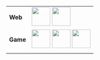 |||
|-|-|
| **Web** | [<img src="https://upload.wikimedia.org/wikipedia/commons/4/4c/Typescript_logo_2020.svg" width="50px" />][typescript] [<img src="https://upload.wikimedia.org/wikipedia/commons/9/99/Unofficial_JavaScript_logo_2.svg" height="50px" width="50px" />][javascript] |
| **Game** | [<img src="https://48pedia.org/images/8/8e/Lua-logo.svg" height="50px" width="50px" />][lua] [<img src="https://raw.githubusercontent.com/edubart/nelua-lang/master/docs/assets/img/nelua-logo.svg" height="50px" width="50px" />][nelua] [<img src="https://upload.wikimedia.org/wikipedia/commons/1/18/C_Programming_Language.svg" height="50px" width="50px" />][c] |
|||

[civet]: https://civet.dev
[typescript]: https://typescriptlang.org
[javascript]: https://developer.mozilla.org/en-US/docs/Web/JavaScript
[fennel]: https://fennel-lang.org
[lua]: https://www.lua.org
[nelua]: https://nelua.io
[raku]: https://raku.org
[nim]: https://nim-lang.org
[haxe]: https://haxe.org
[wax]: https://github.com/LingDong-/wax
[php]: https://php.net
[swift]: https://swift.org
[c]: https://en.cppreference.com/w/c
[zig]: https://ziglang.org
[odin]: https://odin-lang.org
[cpp]: https://en.cppreference.com
[janet]: https://www.janet-lang.org/
[txr]: http://nongnu.org/txr
[webassembly]: https://webassembly.org/
[assemblyscript]: https://www.assemblyscript.org/
[rust]: https://rust-lang.org
[elisp]: https://www.gnu.org/software/emacs/manual/html_node/elisp/
[kotlin]: https://kotlinlang.org/
[clojure]: https://clojure.org/
[clojurescript]: https://clojurescript.org/
[godot]: https://godotengine.org
[construct]: https://construct.net
[python]: https://www.python.org/
[ruby]: https://www.ruby-lang.org/en/
[lisp]: https://common-lisp.net/
[red]: http://red-lang.org
[racket]: https://racket-lang.org
[julia]: https://julialang.org
[go]: https://go.dev

